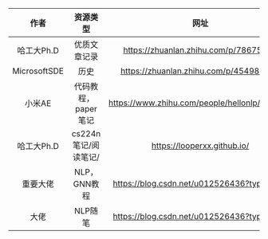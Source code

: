 |作者|资源类型|网址|来源|状态|
|:-:|:-:|:-:|:-:|:-:|
|哈工大Ph.D|优质文章记录|https://zhuanlan.zhihu.com/p/78675477|知乎专栏|22.2|
|MicrosoftSDE|历史|https://zhuanlan.zhihu.com/p/454989332|-|22.1|
|小米AE|代码教程，paper笔记|https://www.zhihu.com/people/hellonlp/columns|-|在更|
|哈工大Ph.D|cs224n笔记/阅读笔记/|https://looperxx.github.io/|GitHub Blog|在更|
|重要大佬|NLP，GNN教程|https://blog.csdn.net/u012526436?type=blog|CSDN|在更|
|大佬|NLP随笔|https://blog.csdn.net/u012526436?type=blog|Blog|19.9|



